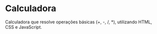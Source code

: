 # Calculadora
Calculadora que resolve operações básicas (+, -, /, *), utilizando HTML, CSS e JavaScript.
